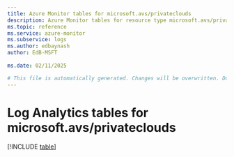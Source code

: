 ```yaml
---
title: Azure Monitor tables for microsoft.avs/privateclouds
description: Azure Monitor tables for resource type microsoft.avs/privateclouds
ms.topic: reference
ms.service: azure-monitor
ms.subservice: logs
ms.author: edbaynash
author: EdB-MSFT
   
ms.date: 02/11/2025

# This file is automatically generated. Changes will be overwritten. Do not change this file directly.
---
```


# Log Analytics tables for microsoft.avs/privateclouds  

[!INCLUDE [table](~/reusable-content/ce-skilling/azure/includes/azure-monitor/reference/tables/microsoft-avs_privateclouds-include.md)]

